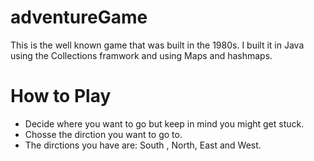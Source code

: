 # adventureGame
This is the well known game that was built in the 1980s. I built it in Java using the Collections framwork and using Maps and hashmaps. 

<h1>How to Play </h1> 
<ul> 
<li>Decide where you want to go but keep in mind you might get stuck.</li>
<li>Chosse the dirction you want to go to.</li>
<li>The dirctions you have are: South , North, East and West.</li>
</ul>

